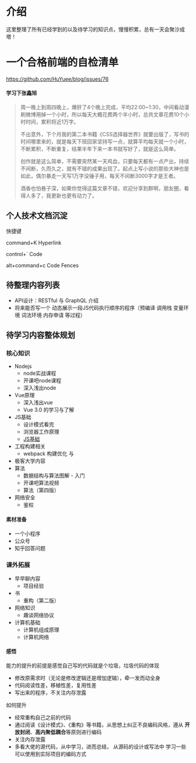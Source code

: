 # 介绍

这里整理了所有已经学到的以及待学习的知识点，慢慢积累，总有一天会聚沙成塔！



# 一个合格前端的自检清单

https://github.com/HuYuee/blog/issues/76



#### 学习下张鑫旭

>周一晚上到周四晚上，爆肝了4个晚上完成，平均22:00~1:30，中间看动漫刷微博用掉一个小时，所以每天大概花费两个半小时，总共文章花费10个小时时间，累积将近1万字。
>
>不出意外，下个月我的第二本书籍《CSS选择器世界》就要出版了，写书的时间哪里来的，就是每天下班回家坚持写一点，就算平均每天就一个小时，不断累积，不断重复，结果半年下来一本书就写好了，就是这么简单。
>
>创作就是这么简单，不需要突然某一天鸡血，只要每天都有一点产出，持续不间断，久而久之，就有不错的成果出现了。起点上写小说的那些大神也是如此，偶尔暴走一天写1万字没锤子用，每天不间断3000字才是王者。
>
>酒香也怕巷子深，如果你觉得这篇文章不错，欢迎分享到群啊，朋友圈，看得人多了，我更新也更有动力了。

## 个人技术文档沉淀

快捷键

command+K   Hyperlink

control+`   Code

alt+command+c   Code Fences

## 待整理内容列表

- API设计：RESTful   与 GraphQL 介绍
- 将来能否写一个 动态展示一段JS代码执行顺序的程序（预编译 调用栈 变量环境 词法环境 内存申请 等过程）

## 

## 待学习内容整体规划

### 核心知识

- Nodejs
  - node实战课程
  - 开课吧node课程
  - 深入浅出node
- Vue原理
  - 深入浅出vue
  - Vue 3.0 的学习与了解
- JS基础
  - 设计模式看完
  - 浏览器工作原理
  - [JS基础](https://github.com/mqyqingfeng/Blog)
- 工程构建相关
  - webpack 构建优化 与 
- 极客大学内容
- 算法
  - 数据结构与算法图解 - 入门
  - 开课吧算法视频
  - 算法（第四版）
- 网络安全
  - 鉴权

#### 素材准备

- 一个小程序
- 公众号
- 知乎回答问题



### 课外拓展

- 早早聊内容
  - 项目经验
- 书
  - 重构（第二版）
- 网络知识
  - 趣谈网络协议
- 计算机基础
  - 计算机组成原理
  - 计算机网络



#### 感悟

能力的提升的前提是感觉自己写的代码就是个垃圾，垃圾代码的体现

- 修改原需求时（无论是修改逻辑还是增加逻辑），牵一发而动全身
- 代码阅读性差，移植性差，复用性差
- 写出来的程序，不关注内存泄露

如何提升

- 经常重构自己之前的代码
- 通过阅读《设计模式》、《重构》等书籍，从思想上纠正不良编码风格，遵从 **开放封闭**、**高内聚低耦合**等原则进行编码
- 关注内存泄露
- 多看大佬的源代码，从中学习，进而总结， 从源码的设计或写法中 学习一些可以使用到实际项目的编码方式